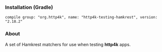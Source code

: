 ### Installation (Gradle)
```compile group: "org.http4k", name: "http4k-testing-hamkrest", version: "2.18.2"```

### About

A set of Hamkrest matchers for use when testing **http4k** apps.
